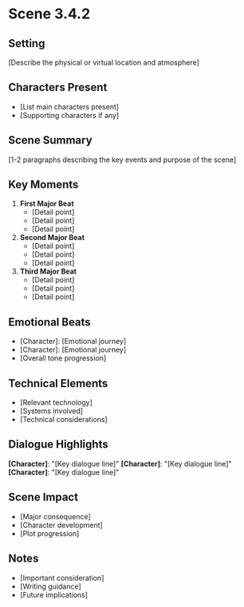 # Scene 3.4.2
## Setting
[Describe the physical or virtual location and atmosphere]
## Characters Present
- [List main characters present]
- [Supporting characters if any]
## Scene Summary
[1-2 paragraphs describing the key events and purpose of the scene]
## Key Moments
1. **First Major Beat**
   - [Detail point]
   - [Detail point]
   - [Detail point]
2. **Second Major Beat**
   - [Detail point]
   - [Detail point]
   - [Detail point]
3. **Third Major Beat**
   - [Detail point]
   - [Detail point]
   - [Detail point]
## Emotional Beats
- [Character]: [Emotional journey]
- [Character]: [Emotional journey]
- [Overall tone progression]
## Technical Elements
- [Relevant technology]
- [Systems involved]
- [Technical considerations]
## Dialogue Highlights
**[Character]**: "[Key dialogue line]"
**[Character]**: "[Key dialogue line]"
**[Character]**: "[Key dialogue line]"
## Scene Impact
- [Major consequence]
- [Character development]
- [Plot progression]
## Notes
- [Important consideration]
- [Writing guidance]
- [Future implications]